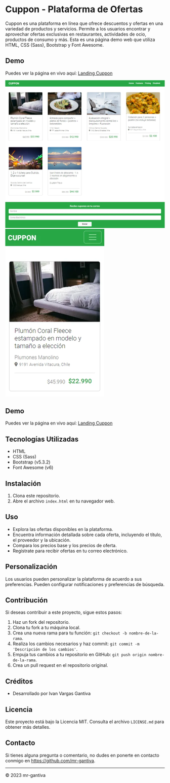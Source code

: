 # Cuppon - Plataforma de Ofertas

Cuppon es una plataforma en línea que ofrece descuentos y ofertas en una variedad de productos y servicios. Permite a los usuarios encontrar y aprovechar ofertas exclusivas en restaurantes, actividades de ocio, productos de consumo y más. Esta es una página demo web que utiliza HTML, CSS (Sass), Bootstrap y Font Awesome.

## Demo
Puedes ver la página en vivo aquí: [Landing Cuppon](https://mr-gantiva.github.io/landing_cuppon/)

![Vista Desktop](./assets/img/landing_cuppon.webp)
![Vista Mobile](./assets/img/landing_cuppon_mobile.webp)

## Demo
Puedes ver la página en vivo aquí: [Landing Cuppon](https://mr-gantiva.github.io/landing_cuppon/)

## Tecnologías Utilizadas

- HTML
- CSS (Sass)
- Bootstrap (v5.3.2)
- Font Awesome (v6)

## Instalación

1. Clona este repositorio.
2. Abre el archivo `index.html` en tu navegador web.

## Uso

- Explora las ofertas disponibles en la plataforma.
- Encuentra información detallada sobre cada oferta, incluyendo el título, el proveedor y la ubicación.
- Compara los precios base y los precios de oferta.
- Regístrate para recibir ofertas en tu correo electrónico.

## Personalización

Los usuarios pueden personalizar la plataforma de acuerdo a sus preferencias. Pueden configurar notificaciones y preferencias de búsqueda.

## Contribución

Si deseas contribuir a este proyecto, sigue estos pasos:

1. Haz un fork del repositorio.
2. Clona tu fork a tu máquina local.
3. Crea una nueva rama para tu función: `git checkout -b nombre-de-la-rama`.
4. Realiza los cambios necesarios y haz commit: `git commit -m 'Descripción de los cambios'`.
5. Empuja tus cambios a tu repositorio en GitHub: `git push origin nombre-de-la-rama`.
6. Crea un pull request en el repositorio original.

## Créditos

- Desarrollado por Ivan Vargas Gantiva

## Licencia

Este proyecto está bajo la Licencia MIT. Consulta el archivo `LICENSE.md` para obtener más detalles.

## Contacto

Si tienes alguna pregunta o comentario, no dudes en ponerte en contacto conmigo en https://github.com/mr-gantiva.

---

© 2023 mr-gantiva